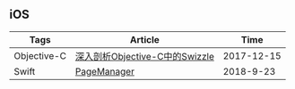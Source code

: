 ## iOS

| Tags        | Article                                                      | Time       |
| ----------- | ------------------------------------------------------------ | ---------- |
| Objective-C | <a href="https://github.com/policp/workAnalyze/blob/master/%E6%B7%B1%E5%85%A5%E5%89%96%E6%9E%90Objective-C%E4%B8%AD%E7%9A%84Swizzle.md">深入剖析Objective-C中的Swizzle</a> | 2017-12-15 |
| Swift       | <a href="https://github.com/policp/page-manager" >PageManager</a> | 2018-9-23  |

